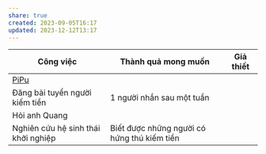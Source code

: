 ```yaml
---
share: true
created: 2023-09-05T16:17
updated: 2023-12-12T13:17
---
```


| Công việc                           | Thành quả mong muốn                         | Giả thiết |
| ----------------------------------- | ------------------------------------------- | --------- |
| [PiPu](../../1%20Quang%20c%E1%BA%A3nh/Gi%E1%BA%A3i%20ph%C3%A1p/PiPu.md)                            |                                             |           |
| Đăng bài tuyển người kiếm tiền      | 1 người nhắn sau một tuần                   |           |
| Hỏi anh Quang                       |                                             |           |
| Nghiên cứu hệ sinh thái khởi nghiệp | Biết được những người có hứng thú kiếm tiền |           |